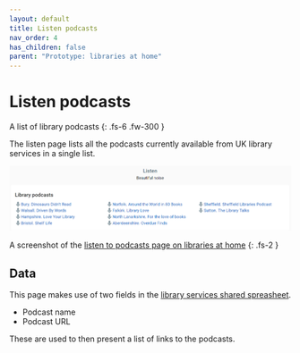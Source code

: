 ```yaml
---
layout: default
title: Listen podcasts
nav_order: 4
has_children: false
parent: "Prototype: libraries at home"
---
```


# Listen podcasts

A list of library podcasts
{: .fs-6 .fw-300 }

The listen page lists all the podcasts currently available from UK library services in a single list.

![A screenshot of the Listen page on the libraries at home site showing an example list of podcasts](https://raw.githubusercontent.com/LibrariesHacked/librarylab/master/assets/images/prototype-librariesathome-listen.PNG)

A screenshot of the [listen to podcasts page on libraries at home](https://www.librariesathome.co.uk/listen)
{: .fs-2 }

## Data

This page makes use of two fields in the [library services shared spreasheet](https://airtable.com/shrKkzYDUNMMM6qrJ).

* Podcast name
* Podcast URL

These are used to then present a list of links to the podcasts.
